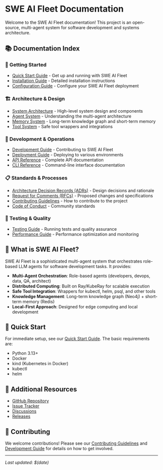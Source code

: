 # SWE AI Fleet Documentation

Welcome to the SWE AI Fleet documentation! This project is an open-source, multi-agent system for software development and systems architecture.

## 📚 Documentation Index

### 🚀 Getting Started
- [Quick Start Guide](quickstart.md) - Get up and running with SWE AI Fleet
- [Installation Guide](installation.md) - Detailed installation instructions
- [Configuration Guide](configuration.md) - Configure your SWE AI Fleet deployment

### 🏗️ Architecture & Design
- [System Architecture](architecture.md) - High-level system design and components
- [Agent System](agents.md) - Understanding the multi-agent architecture
- [Memory System](memory.md) - Long-term knowledge graph and short-term memory
- [Tool System](tools.md) - Safe tool wrappers and integrations

### 🔧 Development & Operations
- [Development Guide](development.md) - Contributing to SWE AI Fleet
- [Deployment Guide](deployment.md) - Deploying to various environments
- [API Reference](api.md) - Complete API documentation
- [CLI Reference](cli.md) - Command-line interface documentation

### 📋 Standards & Processes
- [Architecture Decision Records (ADRs)](adr/) - Design decisions and rationale
- [Request for Comments (RFCs)](rfc/) - Proposed changes and specifications
- [Contributing Guidelines](../CONTRIBUTING.md) - How to contribute to the project
- [Code of Conduct](../CODE_OF_CONDUCT.md) - Community standards

### 🧪 Testing & Quality
- [Testing Guide](testing.md) - Running tests and quality assurance
- [Performance Guide](performance.md) - Performance optimization and monitoring

## 🎯 What is SWE AI Fleet?

SWE AI Fleet is a sophisticated multi-agent system that orchestrates role-based LLM agents for software development tasks. It provides:

- **Multi-Agent Orchestration**: Role-based agents (developers, devops, data, QA, architect)
- **Distributed Computing**: Built on Ray/KubeRay for scalable execution
- **Safe Tool Integration**: Wrappers for kubectl, helm, psql, and other tools
- **Knowledge Management**: Long-term knowledge graph (Neo4j) + short-term memory (Redis)
- **Local-First Approach**: Designed for edge computing and local development

## 🏁 Quick Start

For immediate setup, see our [Quick Start Guide](quickstart.md). The basic requirements are:

- Python 3.13+
- Docker
- kind (Kubernetes in Docker)
- kubectl
- helm

## 📖 Additional Resources

- [GitHub Repository](https://github.com/tgarciai/swe-ai-fleet)
- [Issue Tracker](https://github.com/tgarciai/swe-ai-fleet/issues)
- [Discussions](https://github.com/tgarciai/swe-ai-fleet/discussions)
- [Releases](https://github.com/tgarciai/swe-ai-fleet/releases)

## 🤝 Contributing

We welcome contributions! Please see our [Contributing Guidelines](../CONTRIBUTING.md) and [Development Guide](development.md) for details on how to get involved.

---

*Last updated: $(date)*